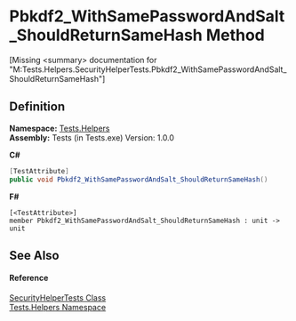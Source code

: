 # Pbkdf2_WithSamePasswordAndSalt_ShouldReturnSameHash Method


\[Missing &lt;summary&gt; documentation for "M:Tests.Helpers.SecurityHelperTests.Pbkdf2_WithSamePasswordAndSalt_ShouldReturnSameHash"\]



## Definition
**Namespace:** <a href="N_Tests_Helpers.md">Tests.Helpers</a>  
**Assembly:** Tests (in Tests.exe) Version: 1.0.0

**C#**
``` C#
[TestAttribute]
public void Pbkdf2_WithSamePasswordAndSalt_ShouldReturnSameHash()
```
**F#**
``` F#
[<TestAttribute>]
member Pbkdf2_WithSamePasswordAndSalt_ShouldReturnSameHash : unit -> unit 
```



## See Also


#### Reference
<a href="T_Tests_Helpers_SecurityHelperTests.md">SecurityHelperTests Class</a>  
<a href="N_Tests_Helpers.md">Tests.Helpers Namespace</a>  

